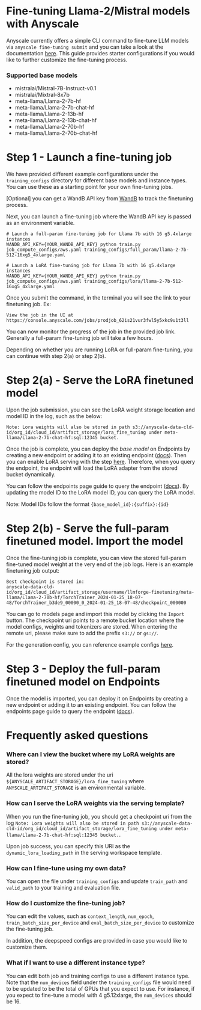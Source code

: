 # Fine-tuning Llama-2/Mistral models with Anyscale

Anyscale currently offers a simple CLI command to fine-tune LLM models via `anyscale fine-tuning submit`
and you can take a look at the documentation [here](https://docs.anyscale.com/endpoints/fine-tuning/get-started).
This guide provides starter configurations if you would like to further customize the fine-tuning process.

### Supported base models

- mistralai/Mistral-7B-Instruct-v0.1
- mistralai/Mixtral-8x7b
- meta-llama/Llama-2-7b-hf
- meta-llama/Llama-2-7b-chat-hf
- meta-llama/Llama-2-13b-hf
- meta-llama/Llama-2-13b-chat-hf
- meta-llama/Llama-2-70b-hf
- meta-llama/Llama-2-70b-chat-hf

# Step 1 - Launch a fine-tuning job

We have provided different example configurations under the `training_configs`
directory for different base models and instance types. You can use these as a
starting point for your own fine-tuning jobs.

[Optional] you can get a WandB API key from [WandB](https://wandb.ai/authorize) to track the finetuning process.

Next, you can launch a fine-tuning job where the WandB API key is passed as an environment variable.

```shell
# Launch a full-param fine-tuning job for Llama 7b with 16 g5.4xlarge instances
WANDB_API_KEY={YOUR_WANDB_API_KEY} python train.py job_compute_configs/aws.yaml training_configs/full_param/llama-2-7b-512-16xg5_4xlarge.yaml

# Launch a LoRA fine-tuning job for Llama 7b with 16 g5.4xlarge instances
WANDB_API_KEY={YOUR_WANDB_API_KEY} python train.py job_compute_configs/aws.yaml training_configs/lora/llama-2-7b-512-16xg5_4xlarge.yaml
```

Once you submit the command, in the terminal you will see the link to your finetuning job. Ex:

```
View the job in the UI at https://console.anyscale.com/jobs/prodjob_62is21vur3fwl5y5xkc9u1t3ll
```

You can now monitor the progress of the job in the provided job link. Generally a full-param fine-tuning job will take a few hours.

Depending on whether you are running LoRA or full-param fine-tuning, you can continue
with step 2(a) or step 2(b).

# Step 2(a) - Serve the LoRA finetuned model

Upon the job submission, you can see the LoRA weight storage location and model ID in the log, such as the below:

```shell
Note: Lora weights will also be stored in path s3://anyscale-data-cld-id/org_id/cloud_id/artifact_storage/lora_fine_tuning under meta-llama/Llama-2-7b-chat-hf:sql:12345 bucket.
```

Once the job is complete, you can deploy the _base model_ on Endpoints by creating a
new endpoint or adding it to an existing endpoint
([docs](https://docs.anyscale.com/endpoints/model-serving/get-started#deploy-an-anyscale-private-endpoint)).
Then you can enable LoRA serving with the step
[here](https://docs.anyscale.com/endpoints/model-serving/model-configuration#serving-lora-weights).
Therefore, when you query the endpoint, the endpoint will load the LoRA adapter from the
stored bucket dynamically.

You can follow the endpoints page guide to query the endpoint
([docs](https://docs.anyscale.com/endpoints/model-serving/get-started#step-4-query-the-model)).
By updating the model ID to the LoRA model ID, you can query the LoRA model.

Note: Model IDs follow the format `{base_model_id}:{suffix}:{id}`

# Step 2(b) - Serve the full-param finetuned model. Import the model

Once the fine-tuning job is complete, you can view the stored full-param fine-tuned model weight at the very end of the job logs. Here is an example finetuning job output:

```shell
Best checkpoint is stored in:
anyscale-data-cld-id/org_id/cloud_id/artifact_storage/username/llmforge-finetuning/meta-llama/Llama-2-70b-hf/TorchTrainer_2024-01-25_18-07-48/TorchTrainer_b3de9_00000_0_2024-01-25_18-07-48/checkpoint_000000
```

You can go to models page and import this model by clicking the `Import` button.
The checkpoint uri points to a remote bucket location where the model
configs, weights and tokenizers are stored.
When entering the remote uri, please make sure to add the
prefix `s3://` or `gs://`.

For the generation config, you can reference example configs
[here](https://docs.anyscale.com/endpoints/model-serving/import-model#generation-configuration-examples).

# Step 3 - Deploy the full-param finetuned model on Endpoints

Once the model is imported, you can deploy it on Endpoints by creating a
new endpoint or adding it to an existing endpoint. You can follow the
endpoints page guide to query the endpoint ([docs](https://docs.anyscale.com/endpoints/model-serving/get-started#step-4-query-the-model)).

# Frequently asked questions

### Where can I view the bucket where my LoRA weights are stored?

All the lora weights are stored under the uri `${ANYSCALE_ARTIFACT_STORAGE}/lora_fine_tuning`
where `ANYSCALE_ARTIFACT_STORAGE` is an environmental variable.

### How can I serve the LoRA weights via the serving template?

When you run the fine-tuning job, you should get a checkpoint uri
from the log `Note: Lora weights will also be stored in path s3://anyscale-data-cld-id/org_id/cloud_id/artifact_storage/lora_fine_tuning under meta-llama/Llama-2-7b-chat-hf:sql:12345 bucket.`.

Upon job success, you can specify this URI as the `dynamic_lora_loading_path` in the serving
workspace template.

### How can I fine-tune using my own data?

You can open the file under `training_configs` and update
`train_path` and `valid_path` to your training and evaluation file.

### How do I customize the fine-tuning job?

You can edit the values, such as `context_length`, `num_epoch`,
`train_batch_size_per_device` and `eval_batch_size_per_device`
to customize the fine-tuning job.

In addition, the deepspeed configs are provided in case you would
like to customize them.

### What if I want to use a different instance type?

You can edit both job and training configs to use
a different instance type. Note that the `num_devices` field
under the `training_configs` file would need
to be updated to be the total of GPUs that you expect to use.
For instance, if you expect to fine-tune a model with 4 g5.12xlarge,
the `num_devices` should be 16.
